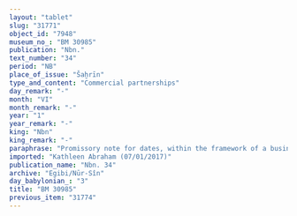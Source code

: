```yaml
---
layout: "tablet"
slug: "31771"
object_id: "7948"
museum_no_: "BM 30985"
publication: "Nbn."
text_number: "34"
period: "NB"
place_of_issue: "Šaḫrīn"
type_and_content: "Commercial partnerships"
day_remark: "-"
month: "VI"
month_remark: "-"
year: "1"
year_remark: "-"
king: "Nbn"
king_remark: "-"
paraphrase: "Promissory note for dates, within the framework of a business partnership (<em>harrānu</em>).<br /> <strong>B</strong> owes 1.1.3.3 kor of dates to <strong>A</strong>, to be delivered in full (<em>gamru</em>)<em> to</em> Ālu-&scaron;a-Ahu-iddin Delivery is due in Ta&scaron;rīt (VII). It concerns C&rsquo;s investment in a business partnership (with the parties mentioned above). Names of 2 witnesses and the scribe: Bēl-iddin/Bēl-upahhir//Dābibi.<br /> &nbsp;<br /> <strong>A </strong>= Madān-&scaron;umu-iddin/Zēria//Nabāya; <strong>B </strong>= Nab&ucirc;-&scaron;umu-ukīn/Aplāya//Rē&scaron;-Bānitu; <strong>C </strong>= Iddin-Marduk(/Iqī&scaron;āya//Nūr-S&icirc;n)."
imported: "Kathleen Abraham (07/01/2017)"
publication_name: "Nbn. 34"
archive: "Egibi/Nūr-Sîn"
day_babylonian_: "3"
title: "BM 30985"
previous_item: "31774"
---
```

